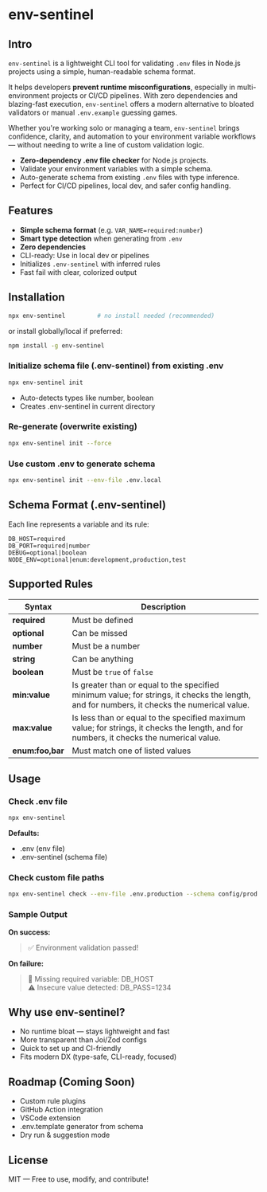 # env-sentinel

## Intro

`env-sentinel` is a lightweight CLI tool for validating `.env` files in Node.js projects using a simple, human-readable schema format.

It helps developers **prevent runtime misconfigurations**, especially in multi-environment projects or CI/CD pipelines. With zero dependencies and blazing-fast execution, `env-sentinel` offers a modern alternative to bloated validators or manual `.env.example` guessing games.

Whether you're working solo or managing a team, `env-sentinel` brings confidence, clarity, and automation to your environment variable workflows — without needing to write a line of custom validation logic.

- **Zero-dependency .env file checker** for Node.js projects.  
- Validate your environment variables with a simple schema.  
- Auto-generate schema from existing `.env` files with type inference.  
- Perfect for CI/CD pipelines, local dev, and safer config handling.

## Features

- **Simple schema format** (e.g. `VAR_NAME=required:number`)
- **Smart type detection** when generating from `.env`
- **Zero dependencies**
- CLI-ready: Use in local dev or pipelines
- Initializes `.env-sentinel` with inferred rules
- Fast fail with clear, colorized output

## Installation

```bash
npx env-sentinel         # no install needed (recommended)
```
or install globally/local if preferred:
```bash
npm install -g env-sentinel
```

### Initialize schema file (.env-sentinel) from existing .env

```bash
npx env-sentinel init
```
- Auto-detects types like number, boolean
- Creates .env-sentinel in current directory

### Re-generate (overwrite existing)

```bash
npx env-sentinel init --force
```

### Use custom .env to generate schema

```bash
npx env-sentinel init --env-file .env.local
```

## Schema Format (.env-sentinel)

Each line represents a variable and its rule:
```dotenv
DB_HOST=required
DB_PORT=required|number
DEBUG=optional|boolean
NODE_ENV=optional|enum:development,production,test
```

## Supported Rules

| Syntax           | Description                                                                                                                                                                                                                    |
|------------------|--------------------------------------------------------------------------------------------------------------------------------------------------------------------------------------------------------------------------------|
| **required**     | Must be defined                                                                                                                                                                                                                |
| **optional**     | Can be missed                                                                                                                                                                                                                  |  
| **number**       | Must be a number                                                                                                                                                                                                               |   
| **string**       | Can be anything                                                                                                                                                                                                                |   
| **boolean**      | Must be `true` of `false`                                                                                                                                                                                                      |  
| **min:value**    | Is greater than or equal to the specified minimum value; for strings, it checks the length, and for numbers, it checks the numerical value.                                                                                    |  
| **max:value**    | Is less than or equal to the specified maximum value; for strings, it checks the length, and for numbers, it checks the numerical value.                                                                                       |  
| **enum:foo,bar** | Must match one of listed values                                                                                                                                                                                                |  

## Usage

### Check .env file

```bash
npx env-sentinel
```

**Defaults:**
- .env (env file)
- .env-sentinel (schema file)

### Check custom file paths

```bash
npx env-sentinel check --env-file .env.production --schema config/prod.schema
```

###  Sample Output

**On success:**


> ✅ Environment validation passed!


**On failure:**

> 🛑 Missing required variable: DB_HOST  
> ⚠️ Insecure value detected: DB_PASS=1234

## Why use env-sentinel?

- No runtime bloat — stays lightweight and fast
- More transparent than Joi/Zod configs
- Quick to set up and CI-friendly
- Fits modern DX (type-safe, CLI-ready, focused)

## Roadmap (Coming Soon)

- Custom rule plugins
- GitHub Action integration
- VSCode extension
- .env.template generator from schema
- Dry run & suggestion mode

## License

MIT — Free to use, modify, and contribute!
